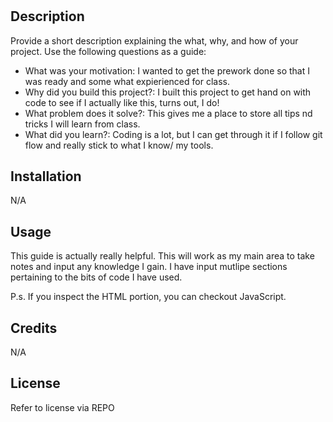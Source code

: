 # <Prework Study Guide>

## Description

Provide a short description explaining the what, why, and how of your project. Use the following questions as a guide:

- What was your motivation: I wanted to get the prework done so that I was ready and some what expierienced for class.
- Why did you build this project?: I built this project to get hand on with code to see if I actually like this, turns out, I do!
- What problem does it solve?: This gives me a place to store all tips nd tricks I will learn from class.
- What did you learn?: Coding is a lot, but I can get through it if I follow git flow and really stick to what I know/ my tools.

## Installation

N/A

## Usage

This guide is actually really helpful. This will work as my main area to take notes and input any knowledge I gain. I have input mutlipe sections pertaining to the bits of code I have used. 

P.s. If you inspect the HTML portion, you can checkout JavaScript.

## Credits

N/A

## License

Refer to license via REPO
